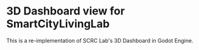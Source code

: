 # 3D Dashboard view for SmartCityLivingLab

This is a re-implementation of SCRC Lab's 3D Dashboard in Godot Engine.
